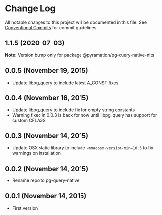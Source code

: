 # Change Log

All notable changes to this project will be documented in this file.
See [Conventional Commits](https://conventionalcommits.org) for commit guidelines.

## 1.1.5 (2020-07-03)

**Note:** Version bump only for package @pyramation/pg-query-native-nlts





## 0.0.5 (November 19, 2015)
* Update libpg_query to include latest A_CONST fixes

## 0.0.4 (November 16, 2015)
* Update libpg_query to include fix for empty string constants
* Warning fixed in 0.0.3 is back for now until libpg_query has support for custom CFLAGS

## 0.0.3 (November 14, 2015)
* Update OSX static library to include `-mmacosx-version-min=10.5` to fix warnings on installation

## 0.0.2 (November 14, 2015)
* Rename repo to pg-query-native

## 0.0.1 (November 14, 2015)
* First version
